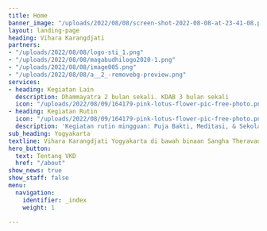 ```yaml
---
title: Home
banner_image: "/uploads/2022/08/08/screen-shot-2022-08-08-at-23-41-08.png"
layout: landing-page
heading: Vihara Karangdjati
partners:
- "/uploads/2022/08/08/logo-sti_1.png"
- "/uploads/2022/08/08/magabudhilogo2020-1.png"
- "/uploads/2022/08/08/image005.png"
- "/uploads/2022/08/08/a__2_-removebg-preview.png"
services:
- heading: Kegiatan Lain
  description: Dhammayatra 2 bulan sekali. KDAB 3 bulan sekali
  icon: "/uploads/2022/08/09/164179-pink-lotus-flower-pic-free-photo.png"
- heading: Kegiatan Rutin
  icon: "/uploads/2022/08/09/164179-pink-lotus-flower-pic-free-photo.png"
  description: 'Kegiatan rutin mingguan: Puja Bakti, Meditasi, & Sekolah Minggu'
sub_heading: Yogyakarta
textline: Vihara Karangdjati Yogyakarta di bawah binaan Sangha Theravada Indonesia
hero_button:
  text: Tentang VKD
  href: "/about"
show_news: true
show_staff: false
menu:
  navigation:
    identifier: _index
    weight: 1

---
```

